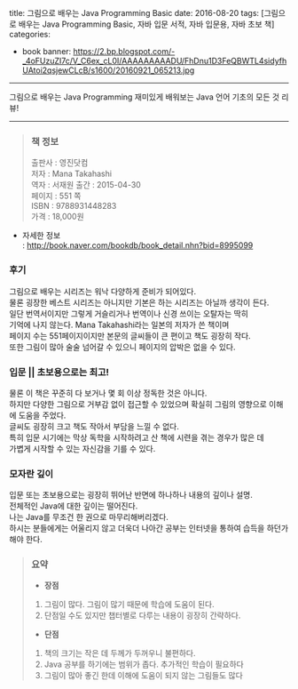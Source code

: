 title: 그림으로 배우는 Java Programming Basic
date: 2016-08-20
tags: [그림으로 배우는 Java Programming Basic, 자바 입문 서적, 자바 입문용, 자바 초보 책]
categories:
- book
banner: https://2.bp.blogspot.com/-_4oFUzuZI7c/V_C6ex_cL0I/AAAAAAAAADU/FhDnu1D3FeQBWTL4sidyfhUAtoi2qsjewCLcB/s1600/20160921_065213.jpg

---
그림으로 배우는 Java Programming 재미있게 배워보는 Java 언어 기초의 모든 것 리뷰!

<!-- more -->

---

>### 책 정보 
>출판사 : 영진닷컴  
>저자 : Mana Takahashi  
>역자 : 서재원
>출간 : 2015-04-30  
>페이지 : 551 쪽  
>ISBN : 9788931448283  
>가격 : 18,000원

- 자세한 정보  
: <http://book.naver.com/bookdb/book_detail.nhn?bid=8995099>

### 후기

그림으로 배우는 시리즈는 워낙 다양하게 준비가 되어있다.  
물론 굉장한 베스트 시리즈는 아니지만 기본은 하는 시리즈는 아닐까 생각이 든다.  
일단 번역서이지만 그렇게 거슬리거나 번역이나 신경 쓰이는 오탈자는 딱히  
기억에 나지 않는다. Mana Takahashi라는 일본의 저자가 쓴 책이며  
페이지 수는 551페이지이지만 본문의 글씨들이 큰 편이고 책도 굉장히 작다.  
또한 그림이 많아 술술 넘어갈 수 있으니 페이지의 압박은 없을 수 있다.

### 입문 || 초보용으로는 최고!
물론 이 책은 꾸준히 다 보거나 몇 회 이상 정독한 것은 아니다.  
하지만 다양한 그림으로 거부감 없이 접근할 수 있었으며 확실히 그림의 영향으로 이해에 도움을 주었다.  
글씨도 굉장히 크고 책도 작아서 부담을 느낄 수 없다.  
특히 입문 시기에는 막상 독학을 시작하려고 산 책에 시련을 겪는 경우가 많은 데  
가볍게 시작할 수 있는 자신감을 기를 수 있다.

### 모자란 깊이
입문 또는 초보용으로는 굉장히 뛰어난 반면에 하나하나 내용의 깊이나 설명.  
전체적인 Java에 대한 깊이는 떨어진다.  
나는 Java를 무조건 한 권으로 마무리해버리겠다.  
하시는 분들에게는 어울리지 않고 더욱더 나아간 공부는 인터넷을 통하여
습득을 하던가 해야 한다.

>### 요약
>- **장점**
>1. 그림이 많다. 그림이 많기 때문에 학습에 도움이 된다.
>2. 단점일 수도 있지만 챕터별로 다루는 내용이 굉장히 간략하다.
>
>- **단점**
>1. 책의 크기는 작은 데 두께가 두꺼우니 불편하다.  
>2. Java 공부를 하기에는 범위가 좁다. 추가적인 학습이 필요하다
>3. 그림이 많아 좋긴 한데 이해에 도움이 되지 않는 그림들도 많다